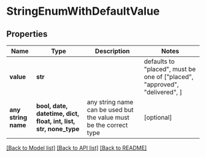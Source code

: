 # StringEnumWithDefaultValue

## Properties
Name | Type | Description | Notes
------------ | ------------- | ------------- | -------------
**value** | **str** |  | defaults to "placed",  must be one of ["placed", "approved", "delivered", ]
**any string name** | **bool, date, datetime, dict, float, int, list, str, none_type** | any string name can be used but the value must be the correct type | [optional]

[[Back to Model list]](../README.md#documentation-for-models) [[Back to API list]](../README.md#documentation-for-api-endpoints) [[Back to README]](../README.md)


